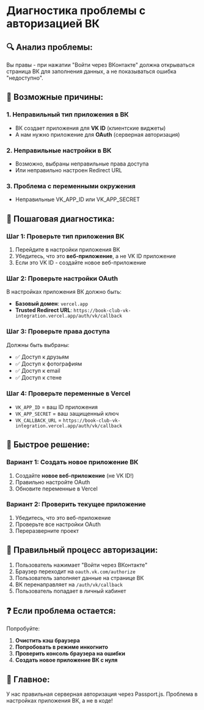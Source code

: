 # Диагностика проблемы с авторизацией ВК

## 🔍 **Анализ проблемы:**

Вы правы - при нажатии "Войти через ВКонтакте" должна открываться страница ВК для заполнения данных, а не показываться ошибка "недоступно".

## 🚨 **Возможные причины:**

### 1. **Неправильный тип приложения в ВК**
- ВК создает приложения для **VK ID** (клиентские виджеты)
- А нам нужно приложение для **OAuth** (серверная авторизация)

### 2. **Неправильные настройки в ВК**
- Возможно, выбраны неправильные права доступа
- Или неправильно настроен Redirect URL

### 3. **Проблема с переменными окружения**
- Неправильные VK_APP_ID или VK_APP_SECRET

## 🔧 **Пошаговая диагностика:**

### Шаг 1: Проверьте тип приложения ВК
1. Перейдите в настройки приложения ВК
2. Убедитесь, что это **веб-приложение**, а не VK ID приложение
3. Если это VK ID - создайте новое веб-приложение

### Шаг 2: Проверьте настройки OAuth
В настройках приложения ВК должно быть:
- **Базовый домен**: `vercel.app`
- **Trusted Redirect URL**: `https://book-club-vk-integration.vercel.app/auth/vk/callback`

### Шаг 3: Проверьте права доступа
Должны быть выбраны:
- ✅ Доступ к друзьям
- ✅ Доступ к фотографиям
- ✅ Доступ к email
- ✅ Доступ к стене

### Шаг 4: Проверьте переменные в Vercel
- `VK_APP_ID` = ваш ID приложения
- `VK_APP_SECRET` = ваш защищенный ключ
- `VK_CALLBACK_URL` = `https://book-club-vk-integration.vercel.app/auth/vk/callback`

## 🚀 **Быстрое решение:**

### Вариант 1: Создать новое приложение ВК
1. Создайте **новое веб-приложение** (не VK ID!)
2. Правильно настройте OAuth
3. Обновите переменные в Vercel

### Вариант 2: Проверить текущее приложение
1. Убедитесь, что это веб-приложение
2. Проверьте все настройки OAuth
3. Переразверните проект

## 📝 **Правильный процесс авторизации:**

1. Пользователь нажимает "Войти через ВКонтакте"
2. Браузер переходит на `oauth.vk.com/authorize`
3. Пользователь заполняет данные на странице ВК
4. ВК перенаправляет на `/auth/vk/callback`
5. Пользователь попадает в личный кабинет

## ❓ **Если проблема остается:**

Попробуйте:
1. **Очистить кэш браузера**
2. **Попробовать в режиме инкогнито**
3. **Проверить консоль браузера на ошибки**
4. **Создать новое приложение ВК с нуля**

## 🎯 **Главное:**

У нас правильная серверная авторизация через Passport.js. Проблема в настройках приложения ВК, а не в коде!

